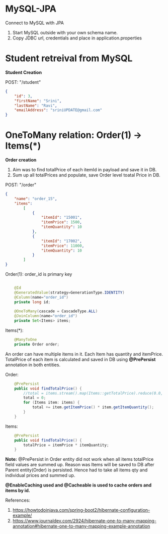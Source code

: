 # MySQL-JPA
Connect to MySQL with JPA

1. Start MySQL outside with your own schema name. 
2. Copy JDBC url, credentials and place in application.properties

# Student retreival from MySQL

**Student Creation**

POST: "/student"
```json
{
	"id": 3,
	"firstName": "Srini",
	"lastName": "Ravi",
	"emailAddress": "sriniUPDATE@gmail.com"
}
```

# OneToMany relation: Order(1) -> Items(*)

**Order creation**
1. Aim was to find totalPrice of each itemId in payload and save it in DB. 
2. Sum up all totalPrices and populate, save Order level toatal Price in DB.

POST: "/order"
```json
{
	"name": "order_15",
	"items":
		[
			{
				"itemId": "15001",
				"itemPrice": 1500,
				"itemQuantity": 10
			},
			{
				"itemId": "17002",
				"itemPrice": 11000,
				"itemQuantity": 10
			}
		]
}
```

Order(1): order_id is primary key
```java

    @Id
    @GeneratedValue(strategy=GenerationType.IDENTITY)
    @Column(name="order_id")
    private long id;
    
    @OneToMany(cascade = CascadeType.ALL)
    @JoinColumn(name="order_id")
    private Set<Items> items;
```

Items(*):
```java
    @ManyToOne
    private Order order;
```

An order can have multiple items in it. Each Item has quantity and itemPrice. TotalPrice of each item is calculated and saved in DB using **@PrePersist** annotation in both entities.

Order:
```java
    @PrePersist
    public void findTotalPrice() {
        //total = items.stream().map(Items::getTotalPrice).reduce(0.0, Double::sum);
        total = 0;
        for (Items item: items) {
            total += item.getItemPrice() * item.getItemQuantity();
        }
    }
```

Items:
```java
    @PrePersist
    public void findTotalPrice() {
        totalPrice = itemPrice * itemQuantity;
    }
```

**Note:**
@PrePersist in Order entity did not work when all items totalPrice field values are summed up. Reason was Items will be saved to DB after Parent entity(Order) is persisted. Hence had to take all items qty and individual prices and summed up.

**@EnableCaching used and @Cacheable is used to cache orders and items by id.**

References:

1. https://howtodoinjava.com/spring-boot2/hibernate-configuration-example/
2. https://www.journaldev.com/2924/hibernate-one-to-many-mapping-annotation#hibernate-one-to-many-mapping-example-annotation
